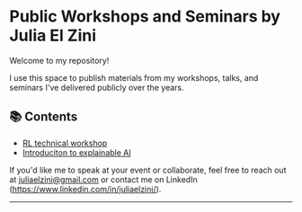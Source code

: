 # Public Workshops and Seminars by Julia El Zini

Welcome to my repository! 

I use this space to publish materials from my workshops, talks, and seminars I've delivered publicly over the years.

## 📚 Contents

- [RL technical workshop](./2025-)
- [Introduciton to explainable AI](./23)

If you'd like me to speak at your event or collaborate, feel free to reach out at juliaelzini@gmail.com or contact me on LinkedIn (https://www.linkedin.com/in/juliaelzini/).

---
